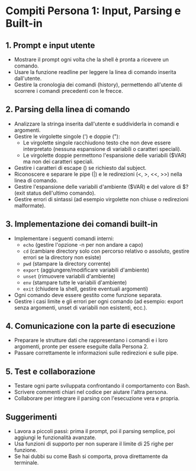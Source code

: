 # Compiti Persona 1: Input, Parsing e Built-in

## 1. Prompt e input utente
- Mostrare il prompt ogni volta che la shell è pronta a ricevere un comando.
- Usare la funzione readline per leggere la linea di comando inserita dall'utente.
- Gestire la cronologia dei comandi (history), permettendo all'utente di scorrere i comandi precedenti con le frecce.

## 2. Parsing della linea di comando
- Analizzare la stringa inserita dall'utente e suddividerla in comandi e argomenti.
- Gestire le virgolette singole (') e doppie ("):
  - Le virgolette singole racchiudono testo che non deve essere interpretato (nessuna espansione di variabili o caratteri speciali).
  - Le virgolette doppie permettono l'espansione delle variabili ($VAR) ma non dei caratteri speciali.
- Gestire i caratteri di escape (\) se richiesto dal subject.
- Riconoscere e separare le pipe (|) e le redirezioni (<, >, <<, >>) nella linea di comando.
- Gestire l'espansione delle variabili d'ambiente ($VAR) e del valore di $? (exit status dell'ultimo comando).
- Gestire errori di sintassi (ad esempio virgolette non chiuse o redirezioni malformate).

## 3. Implementazione dei comandi built-in
- Implementare i seguenti comandi interni:
  - `echo` (gestire l'opzione -n per non andare a capo)
  - `cd` (cambiare directory solo con percorso relativo o assoluto, gestire errori se la directory non esiste)
  - `pwd` (stampare la directory corrente)
  - `export` (aggiungere/modificare variabili d'ambiente)
  - `unset` (rimuovere variabili d'ambiente)
  - `env` (stampare tutte le variabili d'ambiente)
  - `exit` (chiudere la shell, gestire eventuali argomenti)
- Ogni comando deve essere gestito come funzione separata.
- Gestire i casi limite e gli errori per ogni comando (ad esempio: export senza argomenti, unset di variabili non esistenti, ecc.).

## 4. Comunicazione con la parte di esecuzione
- Preparare le strutture dati che rappresentano i comandi e i loro argomenti, pronte per essere eseguite dalla Persona 2.
- Passare correttamente le informazioni sulle redirezioni e sulle pipe.

## 5. Test e collaborazione
- Testare ogni parte sviluppata confrontando il comportamento con Bash.
- Scrivere commenti chiari nel codice per aiutare l'altra persona.
- Collaborare per integrare il parsing con l'esecuzione vera e propria.

## Suggerimenti
- Lavora a piccoli passi: prima il prompt, poi il parsing semplice, poi aggiungi le funzionalità avanzate.
- Usa funzioni di supporto per non superare il limite di 25 righe per funzione.
- Se hai dubbi su come Bash si comporta, prova direttamente da terminale. 